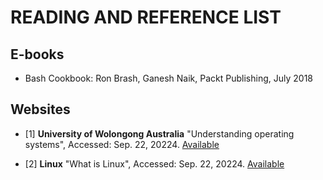 # READING AND REFERENCE LIST


## E-books

- Bash Cookbook: Ron Brash, Ganesh Naik, Packt Publishing, July 2018


## Websites

- [1]  __University of Wolongong Australia__ "Understanding operating systems", Accessed: Sep. 22, 20224. [Available](https://www.uow.edu.au/student/support-services/academic-skills/online-resources/technology-and-software/operating-systems/)

- [2] __Linux__ "What is Linux", Accessed: Sep. 22, 20224. [Available](https://www.linux.com/)